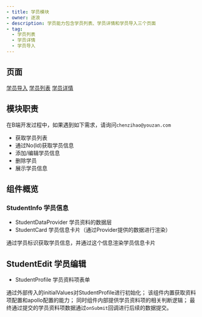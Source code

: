 ```yaml
---
- title: 学员模块
- owner: 逐浪
- description: 学员能力包含学员列表、学员详情和学员导入三个页面
- tag:
  - 学员列表
  - 学员详情
  - 学员导入
---
```


## 页面

[学员导入](./student-import/containers/list/index.jsx)
[学员列表](./student-list/index.tsx)
[学员详情](./student-detail/index.tsx)

## 模块职责

在B端开发过程中，如果遇到如下需求，请询问`chenzihao@youzan.com`

- 获取学员列表
- 通过No(Id)获取学员信息
- 添加/编辑学员信息
- 删除学员
- 展示学员信息

## 组件概览

### StudentInfo 学员信息

- StudentDataProvider 学员资料的数据层
- StudentCard 学员信息卡片（通过Provider提供的数据进行渲染）

通过学员标识获取学员信息，并通过这个信息渲染学员信息卡片

## StudentEdit 学员编辑

- StudentProfile 学员资料项表单

通过外部传入的initialValues对StudentProfile进行初始化；
该组件内置获取资料项配置和apollo配置的能力；
同时组件内部提供学员资料项的相关判断逻辑；
最终通过提交的学员资料项数据通过`onSubmit`回调进行后续的数据提交。
